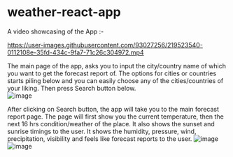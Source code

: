 # weather-react-app
A video showcasing of the App :-<br>



https://user-images.githubusercontent.com/93027256/219523540-0112108e-35fd-434c-9fa7-71c26c304972.mp4




The main page of the app, asks you to input the city/country name of which you want to get the forecast report of. The options for cities or countries starts piling below and you can easily choose any of the cities/countries of your liking. Then press Search button below.<br>
![image](https://user-images.githubusercontent.com/93027256/219520876-c89b67ae-2d3f-4b40-91fc-0804abff3570.png)
 
 After clicking on Search button, the app will take you to the main forecast report page. The page will first show you the current temperature, then the next 16 hrs condition/weather of the place. It also shows the sunset and sunrise timings to the user. It shows the humidity, pressure, wind, precipitation, visibility and feels like forecast reports to the user.
 ![image](https://user-images.githubusercontent.com/93027256/219521366-a1a043e1-f168-46d3-972e-46859d711e33.png)
![image](https://user-images.githubusercontent.com/93027256/219521425-03565a6f-6953-44f4-9e65-46a4918e0614.png)







